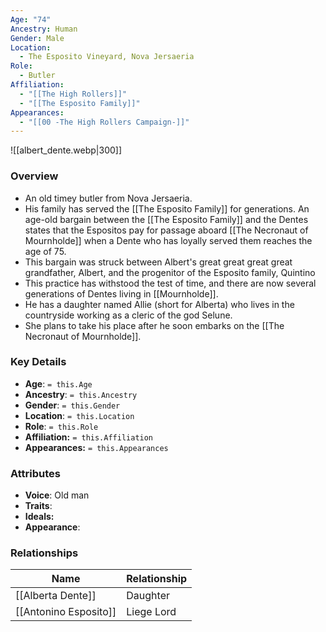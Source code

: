 ```yaml
---
Age: "74"
Ancestry: Human
Gender: Male
Location:
  - The Esposito Vineyard, Nova Jersaeria
Role:
  - Butler
Affiliation:
  - "[[The High Rollers]]"
  - "[[The Esposito Family]]"
Appearances:
  - "[[00 -The High Rollers Campaign-]]"
---
```


![[albert_dente.webp|300]]

### Overview
- An old timey butler from Nova Jersaeria.
- His family has served the [[The Esposito Family]] for generations. An age-old bargain between the [[The Esposito Family]] and the Dentes states that the Espositos pay for passage aboard [[The Necronaut of Mournholde]] when a Dente who has loyally served them reaches the age of 75.
- This bargain was struck between Albert's great great great great grandfather, Albert, and the progenitor of the Esposito family, Quintino
- This practice has withstood the test of time, and there are now several generations of Dentes living in [[Mournholde]].
- He has a daughter named Allie (short for Alberta) who lives in the countryside working as a cleric of the god Selune.
- She plans to take his place after he soon embarks on the [[The Necronaut of Mournholde]].

### Key Details
- **Age**: `= this.Age`
- **Ancestry**: `= this.Ancestry`
- **Gender**: `= this.Gender`
- **Location**: `= this.Location`
- **Role**: `= this.Role`
- **Affiliation:** `= this.Affiliation`
- **Appearances:** `= this.Appearances`

### Attributes
- **Voice**: Old man
- **Traits**: 
- **Ideals:** 
- **Appearance**:

### Relationships

| Name                  | Relationship |
| --------------------- | ------------ |
| [[Alberta Dente]]     | Daughter     |
| [[Antonino Esposito]] | Liege Lord   |

